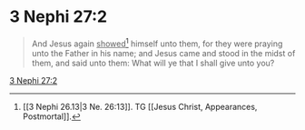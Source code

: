 # 3 Nephi 27:2

> And Jesus again <u>showed</u>[^a] himself unto them, for they were praying unto the Father in his name; and Jesus came and stood in the midst of them, and said unto them: What will ye that I shall give unto you?

[3 Nephi 27:2](https://www.churchofjesuschrist.org/study/scriptures/bofm/3-ne/27?lang=eng&id=p2#p2)


[^a]: [[3 Nephi 26.13|3 Ne. 26:13]]. TG [[Jesus Christ, Appearances, Postmortal]].
